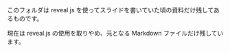このフォルダは reveal.js を使ってスライドを書いていた頃の資料だけ残してあるものです。

現在は reveal.js の使用を取りやめ、元となる Markdown ファイルだけ残しています。
